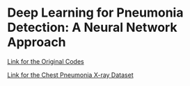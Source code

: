 # Deep Learning for Pneumonia Detection: A Neural Network Approach

[Link for the Original Codes](https://www.kaggle.com/code/werooring/ch13-modeling)

[Link for the Chest Pneumonia X-ray Dataset](https://www.kaggle.com/paultimothymooney/chest-xray-pneumonia)